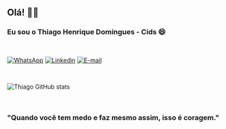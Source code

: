 ## Olá! 🖐🏾 

### Eu sou o Thiago Henrique Domingues - Cids  😄

<br/>


[![WhatsApp](https://img.shields.io/badge/WhatsApp-25D366?style=for-the-badge&logo=whatsapp&logoColor=white)](https://api.whatsapp.com/send?phone=5516992106771)
[![Linkedin](https://img.shields.io/badge/LinkedIn-0077B5?style=for-the-badge&logo=linkedin&logoColor=white)](https://www.linkedin.com/in/thiago-henrique-domingues/)
[![E-mail](https://img.shields.io/badge/Gmail-D14836?style=for-the-badge&logo=gmail&logoColor=white)](mailto:dominguesthiagohemrique7@gmail.com)

<br/>


![Thiago GitHub stats](https://github-readme-stats.vercel.app/api?username=ThiagoCids&show_icons=true&theme=dark)

<br/>

### "Quando você tem medo e faz mesmo assim, isso é coragem."
